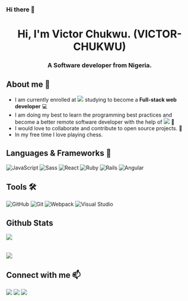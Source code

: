 ### Hi there 👋

<h1 align="center">Hi, I'm Victor Chukwu.&nbsp;(VICTOR-CHUKWU)</h1>
<h3 align="center">A Software developer from Nigeria.</h3>

## **About me** :woman:

- I am currently enrolled at ![](https://img.shields.io/badge/-Microverse-blueviolet) studying to become a **Full-stack web developer** :computer:
- I am doing my best to learn the programming best practices and become a better remote software developer with the help of ![](https://img.shields.io/badge/-Microverse-blueviolet) :book:
- I would love to collaborate and contribute to open source projects. 👯
- In my free time I love playing chess. 

## **Languages & Frameworks** 📶 

![JavaScript](https://icongr.am/devicon/javascript-original.svg?size=50&color=currentColor)
![Sass](https://icongr.am/devicon/sass-original.svg?size=50&color=currentColor)
![React](https://icongr.am/devicon/react-original.svg?size=50&color=currentColor)
![Ruby](https://icongr.am/devicon/ruby-original-wordmark.svg?size=50&color=d26a6a)
![Rails](https://icongr.am/devicon/rails-original-wordmark.svg?size=50&color=e98b8b)
![Angular](https://icongr.am/devicon/angularjs-original.svg?size=128&color=currentColor)

## **Tools** 🛠 

![GitHub](https://icongr.am/devicon/github-original.svg?size=50&color=e86d6d)
![Git](https://icongr.am/devicon/git-original.svg?size=50&color=currentColor)
![Webpack](https://icongr.am/devicon/webpack-plain-wordmark.svg?size=50&color=e98b8b)
![Visual Studio](https://icongr.am/devicon/visualstudio-plain.svg?size=50&color=e98b8b)

## **Github Stats**
<a align="center" href="https://github.com/VICTOR-CHUKWU/github-readme-stats">
  <img align="center" src="https://github-readme-stats.vercel.app/api?username=VICTOR-CHUKWU&show_icons=true&theme=merko" /><br><br><br>
</a>
<a align="center" href="https://github.com/M0rrighan/github-top-languages">
  <img align="center" src="https://github-readme-stats.vercel.app/api/top-langs/?username=VICTOR-CHUKWU&theme=merko" />
</a>

<h2 align="left"><b>Connect with me</b> 📫</h2>

<p align="left">
  <a target="_blank"
    href="https://www.linkedin.com/in/victor-chukwu-95a020143"><img
    src="https://img.shields.io/badge/-LinkedIn-0077b5?style=for-the-badge&logo=LinkedIn&logoColor=white"></img></a>
  <a target="_blank"
    href="mailto:chifunwatu@gmail.com"><img
    src="https://img.shields.io/badge/-Yahoo-rgb(67%2C%202%2C%20151)?style=for-the-badge&logo=Yahoo&logoColor=white"></img></a>
  <a target="_blank"
    href="https://twitter.com/okenwapablo"><img
    src="https://img.shields.io/badge/-Twitter-1DA1F2?style=for-the-badge&logo=Twitter&logoColor=white"></img></a>
</p>





<!--
**VICTOR-CHUKWU/VICTOR-CHUKWU** is a ✨ _special_ ✨ repository because its `README.md` (this file) appears on your GitHub profile.

Here are some ideas to get you started:

- 🔭 I’m currently working on ...
- 🌱 I’m currently learning ...
- 👯 I’m looking to collaborate on ...
- 🤔 I’m looking for help with ...
- 💬 Ask me about ...
- 📫 How to reach me: ...
- 😄 Pronouns: ...
- ⚡ Fun fact: ...
-->
